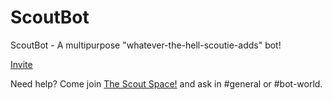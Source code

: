 # ScoutBot
ScoutBot - A multipurpose "whatever-the-hell-scoutie-adds" bot!

[Invite](https://discord.com/oauth2/authorize?client_id=439205929972531203&scope=bot&permissions=238935233)

Need help? Come join [The Scout Space!](https://discord.gg/uVVcDDJ) and ask in #general or #bot-world.
